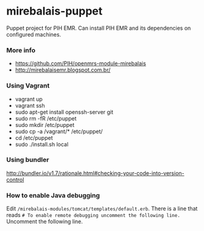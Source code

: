 # mirebalais-puppet

Puppet project for PIH EMR. Can install PIH EMR and its dependencies on configured machines.

### More info
- https://github.com/PIH/openmrs-module-mirebalais
- http://mirebalaisemr.blogspot.com.br/

### Using Vagrant

* vagrant up
* vagrant ssh
* sudo apt-get install openssh-server git
* sudo rm -fR /etc/puppet
* sudo mkdir /etc/puppet
* sudo cp -a /vagrant/* /etc/puppet/
* cd /etc/puppet
* sudo ./install.sh local

### Using bundler

http://bundler.io/v1.7/rationale.html#checking-your-code-into-version-control

### How to enable Java debugging

Edit `/mirebalais-modules/tomcat/templates/default.erb`. There is a line that reads `# To enable remote debugging uncomment the following line.` Uncomment the following line.
